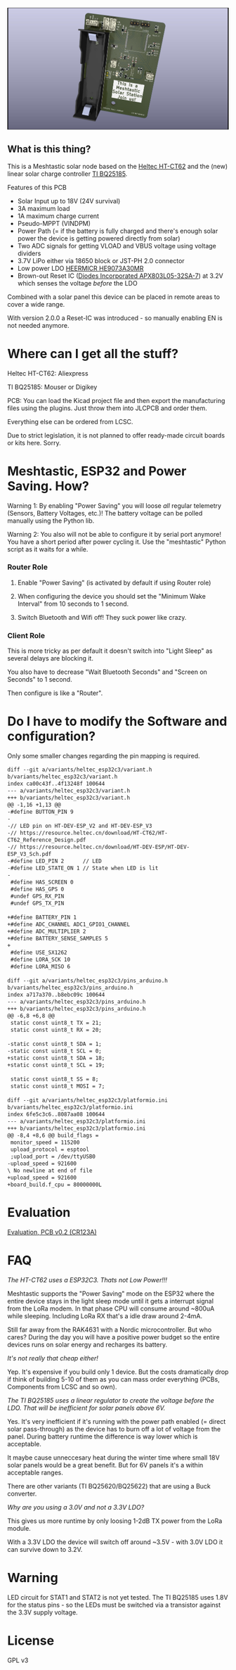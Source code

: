 ![MeshtasticRouterNode](pictures/MeshtasticNode_BQ25185.jpg)

## What is this thing?

This is a Meshtastic solar node based on the [Heltec HT-CT62](https://resource.heltec.cn/download/HT-CT62/HT-CT62(Rev1.1).pdf) and the (new) linear solar charge controller [TI BQ25185](https://www.ti.com/lit/ds/symlink/bq25185.pdf).

Features of this PCB

 - Solar Input up to 18V (24V survival)
 - 3A maximum load
 - 1A maximum charge current
 - Pseudo-MPPT (VINDPM)
 - Power Path (= if the battery is fully charged and there's enough solar power the device is getting powered directly from solar)
 - Two ADC signals for getting VLOAD and  VBUS voltage using voltage dividers
 - 3.7V LiPo either via 18650 block or JST-PH 2.0 connector
 - Low power LDO [HEERMICR HE9073A30MR](https://www.lcsc.com/datasheet/lcsc_datasheet_2304140030_HEERMICR-HE9073A30MR_C723792.pdf)
 - Brown-out Reset IC ([Diodes Incorporated APX803L05-32SA-7](https://wmsc.lcsc.com/wmsc/upload/file/pdf/v2/lcsc/2304140030_Diodes-Incorporated-APX803L05-32SA-7_C2067928.pdf)) at 3.2V which senses the voltage *before* the LDO 

Combined with a solar panel this device can be placed in remote areas to cover a wide range.

With version 2.0.0 a Reset-IC was introduced - so manually enabling EN is not needed anymore.

# Where can I get all the stuff?

Heltec HT-CT62: Aliexpress

TI BQ25185: Mouser or Digikey

PCB: You can load the Kicad project file and then export the manufacturing files using the plugins. Just throw them into JLCPCB and order them.

Everything else can be ordered from LCSC.

Due to strict legislation, it is not planned to offer ready-made circuit boards or kits here. Sorry.

# Meshtastic, ESP32 and Power Saving. How?

Warning 1: By enabling "Power Saving" you will loose *all* regular telemetry (Sensors, Battery Voltages, etc.)! The battery voltage can be polled manually using the Python lib.

Warning 2: You also will not be able to configure it by serial port anymore! You have a short period after power cycling it. Use the "meshtastic" Python script as it waits for a while.

### Router Role

1. Enable "Power Saving" (is activated by default if using Router role)

2. When configuring the device you should set the "Minimum Wake Interval" from 10 seconds to 1 second.

3. Switch Bluetooth and Wifi off! They suck power like crazy.

### Client Role

This is more tricky as per default it doesn't switch into "Light Sleep" as several delays are blocking it.

You also have to decrease "Wait Bluetooth Seconds" and "Screen on Seconds" to 1 second.

Then configure is like a "Router".

# Do I have to modify the Software and configuration?

Only some smaller changes regarding the pin mapping is required.

```
diff --git a/variants/heltec_esp32c3/variant.h b/variants/heltec_esp32c3/variant.h
index ca00c43f..4f13248f 100644
--- a/variants/heltec_esp32c3/variant.h
+++ b/variants/heltec_esp32c3/variant.h
@@ -1,16 +1,13 @@
-#define BUTTON_PIN 9
-
-// LED pin on HT-DEV-ESP_V2 and HT-DEV-ESP_V3
-// https://resource.heltec.cn/download/HT-CT62/HT-CT62_Reference_Design.pdf
-// https://resource.heltec.cn/download/HT-DEV-ESP/HT-DEV-ESP_V3_Sch.pdf
-#define LED_PIN 2      // LED
-#define LED_STATE_ON 1 // State when LED is lit
-
 #define HAS_SCREEN 0
 #define HAS_GPS 0
 #undef GPS_RX_PIN
 #undef GPS_TX_PIN
 
+#define BATTERY_PIN 1
+#define ADC_CHANNEL ADC1_GPIO1_CHANNEL
+#define ADC_MULTIPLIER 2
+#define BATTERY_SENSE_SAMPLES 5
+
 #define USE_SX1262
 #define LORA_SCK 10
 #define LORA_MISO 6

diff --git a/variants/heltec_esp32c3/pins_arduino.h b/variants/heltec_esp32c3/pins_arduino.h
index a717a370..b8ebc09c 100644
--- a/variants/heltec_esp32c3/pins_arduino.h
+++ b/variants/heltec_esp32c3/pins_arduino.h
@@ -6,8 +6,8 @@
 static const uint8_t TX = 21;
 static const uint8_t RX = 20;
 
-static const uint8_t SDA = 1;
-static const uint8_t SCL = 0;
+static const uint8_t SDA = 18;
+static const uint8_t SCL = 19;
 
 static const uint8_t SS = 8;
 static const uint8_t MOSI = 7;

diff --git a/variants/heltec_esp32c3/platformio.ini b/variants/heltec_esp32c3/platformio.ini
index 6fe5c3c6..8087aa08 100644
--- a/variants/heltec_esp32c3/platformio.ini
+++ b/variants/heltec_esp32c3/platformio.ini
@@ -8,4 +8,6 @@ build_flags =
 monitor_speed = 115200
 upload_protocol = esptool
 ;upload_port = /dev/ttyUSB0
-upload_speed = 921600
\ No newline at end of file
+upload_speed = 921600
+board_build.f_cpu = 80000000L
```

# Evaluation

[Evaluation, PCB v0.2 (CR123A)](./EVALUATION-v02.md)

# FAQ

*The HT-CT62 uses a ESP32C3. Thats not Low Power!!!*

Meshtastic  supports the "Power Saving" mode on the ESP32 where the entire   device stays  in the light sleep mode until it gets a interrupt signal from the LoRa modem. In that phase CPU will consume around ~800uA while sleeping. Including LoRa RX that's a idle draw around 2-4mA.

Still far away from the RAK4631 with a Nordic microcontroller. But who cares? During the day you will have a positive power budget so the entire devices runs on solar energy and recharges its battery. 

*It's not really that cheap either!*

Yep. It's expensive if you build only 1 device. But the costs dramatically drop if think of building 5-10 of them as you can mass order everything (PCBs, Components from LCSC and so own).

*The TI BQ25185 uses a linear regulator to create the voltage before the LDO. That will be inefficient for solar panels above 6V.*

Yes. It's very inefficient if it's running with the power path enabled (= direct solar pass-through) as the device has to burn off a lot of voltage from the panel. During battery runtime the difference is way lower which is acceptable.

It maybe cause unneccesary heat during the winter time where small 18V solar panels would be a great benefit. But for 6V panels it's a within acceptable ranges.

There are other variants (TI BQ25620/BQ25622) that are using a Buck converter.

*Why are you using a 3.0V and not a 3.3V LDO?*

This gives us more runtime by only loosing 1-2dB TX power from the LoRa module.  

With a 3.3V LDO the device will switch off around ~3.5V - with 3.0V LDO it can survive down to 3.2V.

# Warning

LED circuit for STAT1 and STAT2 is not yet tested. The TI BQ25185 uses 1.8V for the status pins - so the LEDs must be switched via a transistor against the 3.3V supply voltage.

# License

GPL v3
